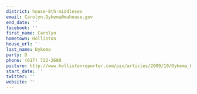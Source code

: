 ```yaml
---
district: house-8th-middlesex
email: Carolyn.Dykema@mahouse.gov
end_date: ''
facebook: ''
first_name: Carolyn
hometown: Holliston
house_url: ''
last_name: Dykema
party: D
phone: (617) 722-2680
picture: http://www.hollistonreporter.com/pix/articles/2009/10/Dykema_headshot.jpg
start_date: ''
twitter: ''
website: ''
---
```

